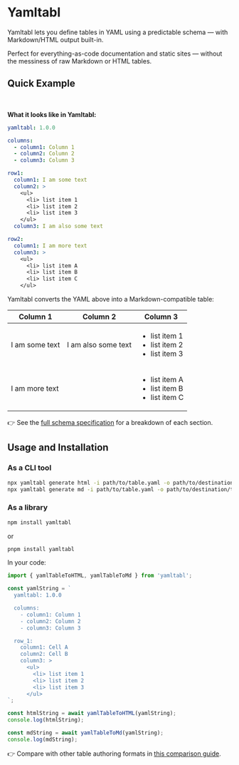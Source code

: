 # Yamltabl

Yamltabl lets you define tables in YAML using a predictable schema — with Markdown/HTML output built-in.  

Perfect for everything-as-code documentation and static sites — without the messiness of raw Markdown or HTML tables.


<!-- Vision: YAML as your table editor — powered by a predictable schema, with Markdown/HTML output built-in. -->


## Quick Example

<br>

**What it looks like in Yamltabl:**

```yaml
yamltabl: 1.0.0

columns:
  - column1: Column 1
  - column2: Column 2
  - column3: Column 3

row1:
  column1: I am some text
  column2: >
    <ul>
      <li> list item 1
      <li> list item 2
      <li> list item 3
    </ul>
  column3: I am also some text

row2:
  column1: I am more text
  column3: >
    <ul>
      <li> list item A
      <li> list item B
      <li> list item C
    </ul>
```

Yamltabl converts the YAML above into a Markdown-compatible table:

<table><thead><tr><th id="column1">Column 1</th><th id="column2">Column 2</th><th id="column3">Column 3</th></tr></thead><tbody><tr id="row1"><td>I am some text</td><td>I am also some text</td><td><ul><li>list item 1</li><li>list item 2</li><li>list item 3</li></ul></td></tr><tr id="row2"><td>I am more text</td><td></td><td><ul><li>list item A</li><li>list item B</li><li>list item C</li></ul></td></tr></tbody></table>


👉 See the [full schema specification](https://github.com/joeltok/yamltabl/blob/main/packages/libs/yamltabl/docs/schema.md) for a breakdown of each section.

## Usage and Installation

### As a CLI tool

```bash
npx yamltabl generate html -i path/to/table.yaml -o path/to/destination/table.html
npx yamltabl generate md -i path/to/table.yaml -o path/to/destination/table.md
```

### As a library

```bash
npm install yamltabl
```

or

```bash
pnpm install yamltabl
```

In your code:

```typescript
import { yamlTableToHTML, yamlTableToMd } from 'yamltabl';

const yamlString = `
  yamltabl: 1.0.0

  columns:
    - column1: Column 1
    - column2: Column 2
    - column3: Column 3

  row_1:
    column1: Cell A
    column2: Cell B
    column3: >
      <ul>
        <li> list item 1
        <li> list item 2
        <li> list item 3
      </ul>
`;

const htmlString = await yamlTableToHTML(yamlString);
console.log(htmlString);

const mdString = await yamlTableToMd(yamlString);
console.log(mdString);
```

👉 Compare with other table authoring formats in [this comparison guide](https://github.com/joeltok/yamltabl/blob/main/packages/libs/yamltabl/docs/syntax-comparisons.md).
